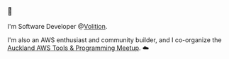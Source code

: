 ### 👋

I'm Software Developer @[Volition](https://www.volition.org.nz/).

I'm also an AWS enthusiast and community builder, and I co-organize the [Auckland AWS Tools & Programming Meetup](https://www.meetup.com/auckland-aws-tools-meetup/?eventOrigin=home_groups_you_organize). ☁️



